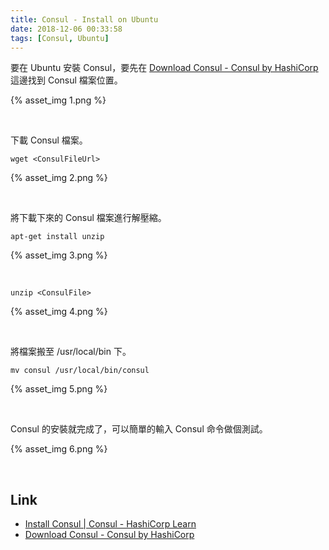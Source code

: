 ```yaml
---
title: Consul - Install on Ubuntu
date: 2018-12-06 00:33:58
tags: [Consul, Ubuntu]
---
```


要在 Ubuntu 安裝 Consul，要先在 [Download Consul - Consul by HashiCorp](https://www.consul.io/downloads.html) 這邊找到 Consul 檔案位置。  

<!-- More -->

{% asset_img 1.png %}

<br/>


下載 Consul 檔案。  

    wget <ConsulFileUrl>

{% asset_img 2.png %}

<br/>


將下載下來的 Consul 檔案進行解壓縮。   

    apt-get install unzip

{% asset_img 3.png %}

<br/>


    unzip <ConsulFile>

{% asset_img 4.png %}

<br/>


將檔案搬至 /usr/local/bin 下。  

    mv consul /usr/local/bin/consul

{% asset_img 5.png %}

<br/>


Consul 的安裝就完成了，可以簡單的輸入 Consul 命令做個測試。  

{% asset_img 6.png %}

<br/>


Link
----
* [Install Consul | Consul - HashiCorp Learn](https://learn.hashicorp.com/consul/getting-started/install)
* [Download Consul - Consul by HashiCorp](https://www.consul.io/downloads.html)
